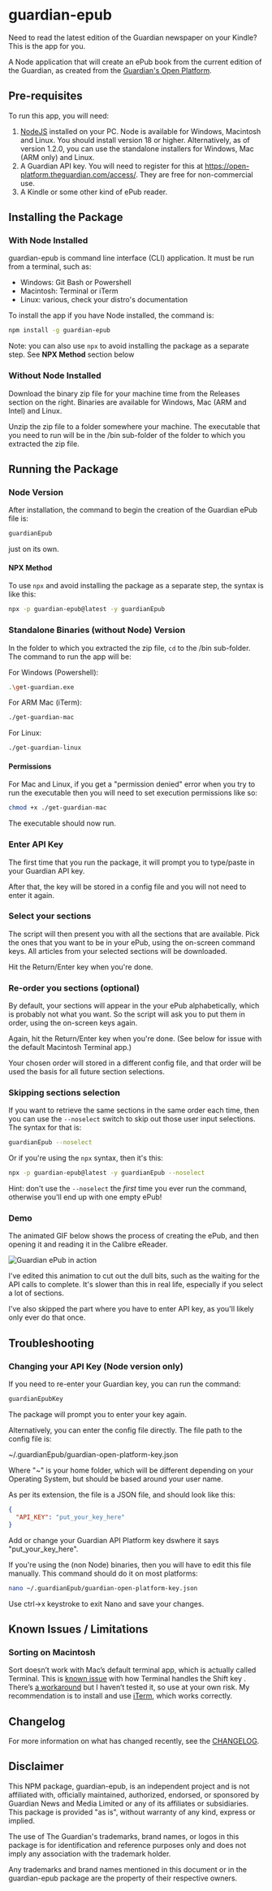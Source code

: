 # guardian-epub

Need to read the latest edition of the Guardian newspaper on your Kindle? This is the app for you.

A Node application that will create an ePub book from the current edition of the Guardian, as created from the [Guardian's Open Platform](https://open-platform.theguardian.com/).

## Pre-requisites

To run this app, you will need:

1. [NodeJS](https://nodejs.org/) installed on your PC. Node is available for Windows, Macintosh and Linux. You should install version 18 or higher. Alternatively, as of version 1.2.0, you can use the standalone installers for Windows, Mac (ARM only) and Linux.
2. A Guardian API key. You will need to register for this at https://open-platform.theguardian.com/access/. They are free for non-commercial use.
3. A Kindle or some other kind of ePub reader.

## Installing the Package

### With Node Installed

guardian-epub is command line interface (CLI) application. It must be run from a terminal, such as:

- Windows: Git Bash or Powershell
- Macintosh: Terminal or iTerm
- Linux: various, check your distro's documentation

To install the app if you have Node installed, the command is:

```bash
npm install -g guardian-epub
```

Note: you can also use `npx` to avoid installing the package as a separate step. See **NPX Method** section below

### Without Node Installed

Download the binary zip file for your machine time from the Releases section on the right. Binaries are available for Windows, Mac (ARM and Intel) and Linux.

Unzip the zip file to a folder somewhere your machine. The executable that you need to run will be in the /bin sub-folder of the folder to which you extracted the zip file.


## Running the Package

### Node Version

After installation, the command to begin the creation of the Guardian ePub file is:

```bash
guardianEpub
```

just on its own.

#### NPX Method

To use `npx` and avoid installing the package as a separate step, the syntax is like this:

```bash
npx -p guardian-epub@latest -y guardianEpub
```

### Standalone Binaries (without Node) Version

In the folder to which you extracted the zip file, `cd` to the /bin sub-folder. The command to run the app will be:

For Windows (Powershell):

```bash
.\get-guardian.exe
```

For ARM Mac (iTerm):

```bash
./get-guardian-mac
```

For Linux:

```bash
./get-guardian-linux
```

#### Permissions

For Mac and Linux, if you get a "permission denied" error when you try to run the executable then you will need to set execution permissions like so:

```bash
chmod +x ./get-guardian-mac
```

The executable should now run.

### Enter API Key

The first time that you run the package, it will prompt you to type/paste in your Guardian API key.

After that, the key will be stored in a config file and you will not need to enter it again.

### Select your sections

The script will then present you with all the sections that are available. Pick the ones that you want to be in your ePub, using the on-screen command keys. All articles from your selected sections will be downloaded.

Hit the Return/Enter key when you're done.

### Re-order you sections (optional)

By default, your sections will appear in the your ePub alphabetically, which is probably not what you want. So the script will ask you to put them in order, using the on-screen keys again.

Again, hit the Return/Enter key when you're done. (See below for issue with the default Macintosh Terminal app.)

Your chosen order will stored in a different config file, and that order will be used the basis for all future section selections.

### Skipping sections selection

If you want to retrieve the same sections in the same order each time, then you can use the `--noselect` switch to skip out those user input selections. The syntax for that is:

```bash
guardianEpub --noselect
```

Or if you're using the `npx` syntax, then it's this:

```bash
npx -p guardian-epub@latest -y guardianEpub --noselect
```

Hint: don't use the `--noselect` the _first_ time you ever run the command, otherwise you'll end up with one empty ePub!

### Demo

The animated GIF below shows the process of creating the ePub, and then opening it and reading it in the Calibre eReader.

![Guardian ePub in action](./capture-guardian-epub.gif)

I've edited this animation to cut out the dull bits, such as the waiting for the API calls to complete. It's slower than this in real life, especially if you select a lot of sections.

I've also skipped the part where you have to enter API key, as you'll likely only ever do that once.

## Troubleshooting

### Changing your API Key (Node version only)

If you need to re-enter your Guardian key, you can run the command:

```bash
guardianEpubKey
```

The package will prompt you to enter your key again.

Alternatively, you can enter the config file directly. The file path to the config file is:

~/.guardianEpub/guardian-open-platform-key.json

Where "~" is your home folder, which will be different depending on your Operating System, but should be based around your user name.

As per its extension, the file is a JSON file, and should look like this:

```json
{
  "API_KEY": "put_your_key_here"
}
```

Add or change your Guardian API Platform key dswhere it says "put_your_key_here".

If you're using the (non Node) binaries, then you will have to edit this file manually. This command should do it on most platforms:

```bash
nano ~/.guardianEpub/guardian-open-platform-key.json
```

Use ctrl->x keystroke to exit Nano and save your changes.

## Known Issues / Limitations

### Sorting on Macintosh

Sort doesn’t work with Mac’s default terminal app, which is actually called Terminal. This is [known issue](https://github.com/enquirer/enquirer/issues/206) with how Terminal handles the Shift key . There’s [a workaround](https://superuser.com/questions/841391/os-x-terminal-eating-the-shift-key) but I haven’t tested it, so use at your own risk. My recommendation is to install and use [iTerm](https://iterm2.com/index.html), which works correctly.

## Changelog

For more information on what has changed recently, see the [CHANGELOG](CHANGELOG.md).

## Disclaimer

This NPM package, guardian-epub, is an independent project and is not affiliated with, officially maintained, authorized, endorsed, or sponsored by Guardian News and Media Limited or any of its affiliates or subsidiaries. This package is provided "as is", without warranty of any kind, express or implied.

The use of The Guardian's trademarks, brand names, or logos in this package is for identification and reference purposes only and does not imply any association with the trademark holder.

Any trademarks and brand names mentioned in this document or in the guardian-epub package are the property of their respective owners.
